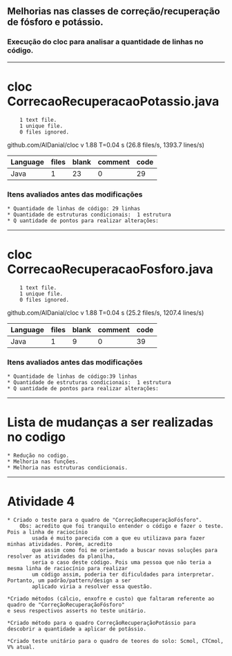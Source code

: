 
## Melhorias nas classes de correção/recuperação de fósforo e potássio.


### Execução do cloc para analisar a quantidade de linhas no código.



-------------------------------------------------------------------------------

                                                            
# cloc CorrecaoRecuperacaoPotassio.java                                  
                                                           
        1 text file.                                     
        1 unique file.                 
        0 files ignored.
        
github.com/AlDanial/cloc v 1.88  T=0.04 s (26.8 files/s, 1393.7 lines/s)  


Language    |                 files    |      blank   |     comment     |     code
------------|--------------------------|--------------|-----------------|----------
Java        |                     1    |        23    |          0      |       29

 ### Itens avaliados antes das modificações 
    
   
    * Quantidade de linhas de código: 29 linhas 
    * Quantidade de estruturas condicionais:  1 estrutura
    * Q uantidade de pontos para realizar alterações: 



-------------------------------------------------------------------------------


                                                            
# cloc CorrecaoRecuperacaoFosforo.java                     
                                                           
        1 text file.                                     
        1 unique file.                 
        0 files ignored.
        
github.com/AlDanial/cloc v 1.88  T=0.04 s (25.2 files/s, 1207.4 lines/s)      


Language    |                 files    |      blank   |     comment     |     code
------------|--------------------------|--------------|-----------------|----------
Java        |                     1    |        9    |          0      |       39

 ### Itens avaliados antes das modificações
    
   
    * Quantidade de linhas de código:39 linhas 
    * Quantidade de estruturas condicionais:  1 estrutura 
    * Q uantidade de pontos para realizar alterações: 


-------------------------------------------------------------------------------
                                                            
# Lista de mudanças a ser realizadas no codigo 
                                                            
    * Redução no codigo.                                          
    * Melhoria nas funções.
    * Melhoria nas estruturas condicionais.
                                                            
-------------------------------------------------------------------------------


# Atividade 4

    * Criado o teste para o quadro de "CorreçãoRecuperaçãoFósforo".
        Obs: acredito que foi tranquilo entender o código e fazer o teste. Pois a linha de raciocínio 
            usada é muito parecida com a que eu utilizava para fazer minhas atividades. Porém, acredito 
            que assim como foi me orientado a buscar novas soluções para resolver as atividades da planilha,
            seria o caso deste código. Pois uma pessoa que não teria a mesma linha de raciocínio para realizar 
            um código assim, poderia ter dificuldades para interpretar. Portanto, um padrão/pattern/design a ser 
            aplicado viria a resolver essa questão.
    
    *Criado métodos (cálcio, enxofre e custo) que faltaram referente ao quadro de "CorreçãoRecuperaçãoFósforo" 
    e seus respectivos asserts no teste unitário.

    *Criado método para o quadro CorreçãoRecuperaçãoPotássio para descobrir a quantidade a aplicar de potássio.

    *Criado teste unitário para o quadro de teores do solo: Scmol, CTCmol, V% atual.